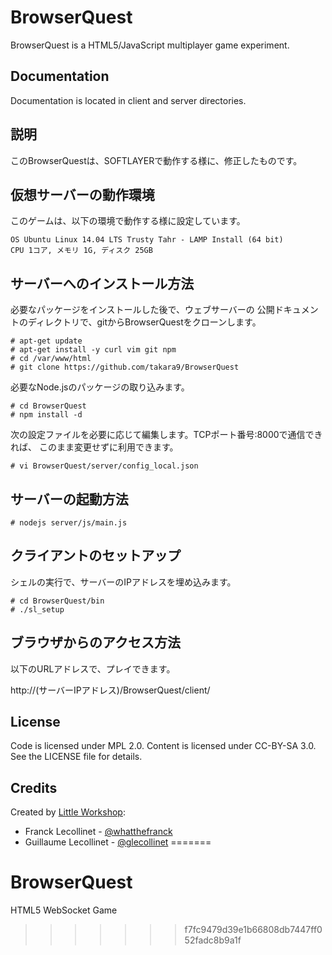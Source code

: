 BrowserQuest
============

BrowserQuest is a HTML5/JavaScript multiplayer game experiment.


Documentation
-------------

Documentation is located in client and server directories.


説明
----

このBrowserQuestは、SOFTLAYERで動作する様に、修正したものです。


仮想サーバーの動作環境
----------------------

このゲームは、以下の環境で動作する様に設定しています。

    OS Ubuntu Linux 14.04 LTS Trusty Tahr - LAMP Install (64 bit)
    CPU 1コア, メモリ 1G, ディスク 25GB



サーバーへのインストール方法
--------------------------------

必要なパッケージをインストールした後で、ウェブサーバーの
公開ドキュメントのディレクトリで、gitからBrowserQuestをクローンします。

    # apt-get update
    # apt-get install -y curl vim git npm
    # cd /var/www/html
    # git clone https://github.com/takara9/BrowserQuest


必要なNode.jsのパッケージの取り込みます。

    # cd BrowserQuest
    # npm install -d

次の設定ファイルを必要に応じて編集します。TCPポート番号:8000で通信できれば、
このまま変更せずに利用できます。

    # vi BrowserQuest/server/config_local.json


サーバーの起動方法
------------------

    # nodejs server/js/main.js


クライアントのセットアップ
--------------------------

シェルの実行で、サーバーのIPアドレスを埋め込みます。

    # cd BrowserQuest/bin
    # ./sl_setup


ブラウザからのアクセス方法
--------------------------

以下のURLアドレスで、プレイできます。

http://(サーバーIPアドレス)/BrowserQuest/client/




License
-------

Code is licensed under MPL 2.0. Content is licensed under CC-BY-SA 3.0.
See the LICENSE file for details.


Credits
-------
Created by [Little Workshop](http://www.littleworkshop.fr):

* Franck Lecollinet - [@whatthefranck](http://twitter.com/whatthefranck)
* Guillaume Lecollinet - [@glecollinet](http://twitter.com/glecollinet)
=======
# BrowserQuest
HTML5 WebSocket Game
>>>>>>> f7fc9479d39e1b66808db7447ff052fadc8b9a1f
